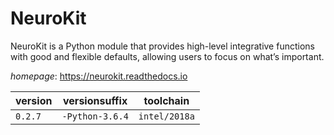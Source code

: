 # NeuroKit

NeuroKit is a Python module that provides high-level integrative functions with good and  flexible defaults, allowing users to focus on what’s important.

*homepage*: <https://neurokit.readthedocs.io>

version | versionsuffix | toolchain
--------|---------------|----------
``0.2.7`` | ``-Python-3.6.4`` | ``intel/2018a``
